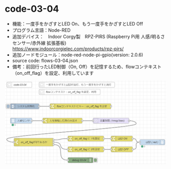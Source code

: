 # code-03-04
- 機能：一度手をかざすとLED On、もう一度手をかざすとLED Off
- プログラム言語：Node-RED
- 追加デバイス：　Indoor Corgy製　RPZ-PIRS (Raspberry Pi用 人感/明るさセンサー/赤外線 拡張基板)　https://www.indoorcorgielec.com/products/rpz-pirs/
- 追加ノードモジュール：node-red-node-pi-gpio(version: 2.0.6)
- source code: flows-03-04.json
- 備考：前回行ったLED制御（On, Off）を記憶するため、flowコンテキスト（on_off_flag）を設定、利用しています

![image](https://github.com/foobarbazfred/ProgrammingExamples/blob/main/code-03-04/code-03-04.png)
